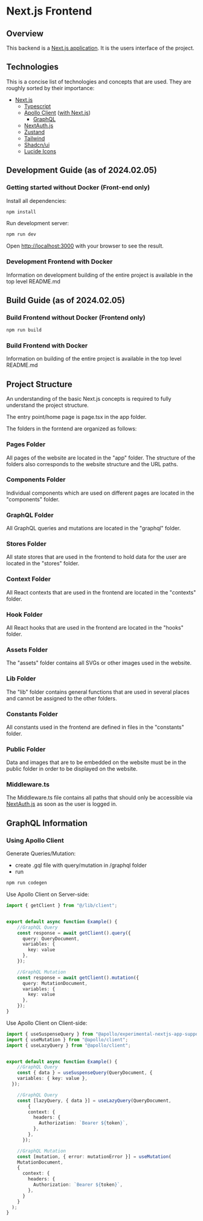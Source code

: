 # Next.js Frontend

## Overview

This backend is a [Next.js application](https://nextjs.org/docs). It is the users interface of the project.

## Technologies

This is a concise list of technologies and concepts that are used. They are roughly sorted by their importance:

- [Next.js](https://nextjs.org/docs)
    - [Typescript](https://www.typescriptlang.org/docs/)
    - [Apollo Client](https://www.apollographql.com/docs/react/) ([with Next.js](https://github.com/apollographql/apollo-client-nextjs))
      - [GraphQL](https://graphql.org)
    - [NextAuth.js](https://next-auth.js.org)
    - [Zustand](https://github.com/pmndrs/zustand)
    - [Tailwind](https://tailwindcss.com/docs/installation)
    - [Shadcn/ui](https://tailwindcss.com/docs/installation)
    - [Lucide Icons](https://lucide.dev)

## Development Guide (as of 2024.02.05)

### Getting started without Docker (Front-end only)

Install all dependencies:

```bash
npm install
```

Run development server:

```bash
npm run dev
```

Open [http://localhost:3000](http://localhost:3000) with your browser to see the result.

### Development Frontend with Docker

Information on development building of the entire project is available in the top level README.md

## Build Guide (as of 2024.02.05)

### Build Frontend without Docker (Frontend only)

```bash
npm run build
```

### Build Frontend with Docker

Information on building of the entire project is available in the top level README.md

## Project Structure

An understanding of the basic Next.js concepts is required to fully understand the project structure.

The entry point/home page is page.tsx in the app folder.

The folders in the forntend are organized as follows:

### Pages Folder

All pages of the website are located in the "app" folder. The structure of the folders also corresponds to the website structure and the URL paths.

### Components Folder

Individual components which are used on different pages are located in the "components" folder.

### GraphQL Folder

All GraphQL queries and mutations are located in the "graphql" folder.

### Stores Folder

All state stores that are used in the frontend to hold data for the user are located in the "stores" folder.

### Context Folder

All React contexts that are used in the frontend are located in the "contexts" folder.

### Hook Folder

All React hooks that are used in the frontend are located in the "hooks" folder.

### Assets Folder

The "assets" folder contains all SVGs or other images used in the website.

### Lib Folder

The "lib" folder contains general functions that are used in several places and cannot be assigned to the other folders.

### Constants Folder

All constants used in the frontend are defined in files in the "constants" folder.

### Public Folder

Data and images that are to be embedded on the website must be in the public folder in order to be displayed on the website.

### Middleware.ts

The Middleware.ts file contains all paths that should only be accessible via [NextAuth.js](https://next-auth.js.org) as soon as the user is logged in.

## GraphQL Information

### Using Apollo Client

Generate Queries/Mutation:

- create .gql file with query/mutation in /graphql folder
- run

```bash
npm run codegen
```

Use Apollo Client on Server-side:

```typescript
import { getClient } from "@/lib/client";


export default async function Example() {
	//GraphQL Query
	const response = await getClient().query({
      query: QueryDocument,
      variables: {
        key: value
      },
    });

	//GraphQL Mutation
	const response = await getClient().mutation({
      query: MutationDocument,
      variables: {
        key: value
      },
    });
}
```

Use Apollo Client on Client-side:

```typescript
import { useSuspenseQuery } from "@apollo/experimental-nextjs-app-support/ssr";
import { useMutation } from "@apollo/client";
import { useLazyQuery } from "@apollo/client";


export default async function Example() {
	//GraphQL Query
	const { data } = useSuspenseQuery(QueryDocument, {
    variables: { key: value },
  });

	//GraphQL Query
	const [lazyQuery, { data }] = useLazyQuery(QueryDocument, 
		{
	    context: {
	      headers: {
	        Authorization: `Bearer ${token}`,
	      },
	    },
	  });

	//GraphQL Mutation
	const [mutation, { error: mutationError }] = useMutation(
    MutationDocument,
    {
      context: {
        headers: {
          Authorization: `Bearer ${token}`,
        },
      }
    }
  );
}
```